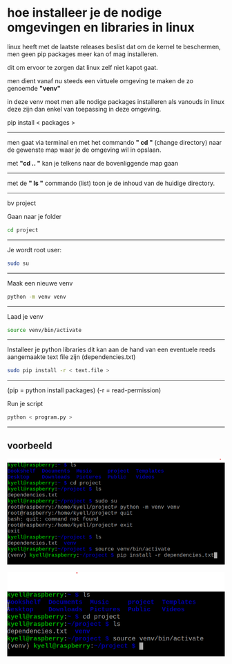 # hoe installeer je de nodige omgevingen en libraries in linux

linux heeft met de laatste releases beslist dat om de kernel te beschermen,
men geen pip packages meer kan of mag installeren.

dit om ervoor te zorgen dat linux zelf niet kapot gaat.

men dient vanaf nu steeds een virtuele omgeving te maken de zo genoemde **"venv"**

in deze venv moet men  alle nodige packages installeren als vanouds in linux deze zijn dan enkel van toepassing in deze omgeving.

pip install < packages >

----

men gaat via terminal en met het commando **" cd "** (change directory) naar de gewenste map waar je de omgeving wil in opslaan.

met **"cd .. "** kan je telkens naar de bovenliggende map gaan

----

met de **" ls "** commando (list) toon je de inhoud van de huidige directory.

----

bv project

Gaan naar je folder

````bash
cd project
````

----

Je wordt root user:

````bash
sudo su
````

----

Maak een nieuwe venv

````sh
python -m venv venv
````

----

Laad je venv

```sh
source venv/bin/activate
```

----

Installeer je python libraries
dit kan aan de hand van een eventuele reeds aangemaakte text file zijn (dependencies.txt)

````sh
sudo pip install -r < text.file >
````

----

(pip = python install packages) (-r = read-permission)

Run je script

````bash
python < program.py >
````

----

## voorbeeld

![install path](<img/install  path.png>)

![activate venv](<img/activate venv.png>)
